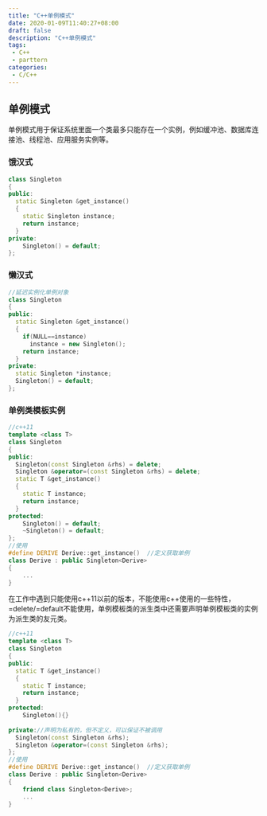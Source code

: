 ```yaml
---
title: "C++单例模式"
date: 2020-01-09T11:40:27+08:00
draft: false
description: "C++单例模式"
tags: 
 - C++
 - parttern
categories: 
 - C/C++
---
```








## 单例模式

单例模式用于保证系统里面一个类最多只能存在一个实例，例如缓冲池、数据库连接池、线程池、应用服务实例等。

 

### 饿汉式

```c++
class Singleton
{
public:
  static Singleton &get_instance()
  {
    static Singleton instance; 
    return instance;
  }
private:
    Singleton() = default;
};
```

### 懒汉式

```c++
//延迟实例化单例对象
class Singleton
{
public:
  static Singleton &get_instance()
  {
    if(NULL==instance)
      instance = new Singleton();
    return instance;
  }
private:
  static Singleton *instance;
  Singleton() = default;
};
```



### 单例类模板实例

```c++
//c++11
template <class T>
class Singleton
{
public:
  Singleton(const Singleton &rhs) = delete;
  Singleton &operator=(const Singleton &rhs) = delete;
  static T &get_instance()
  {
    static T instance;
    return instance;
  }
protected:
    Singleton() = default;
    ~Singleton() = default;
};
//使用
#define DERIVE Derive::get_instance()  //定义获取单例
class Derive : public Singleton<Derive>
{
    ...
}
```

在工作中遇到只能使用c++11以前的版本，不能使用c++使用的一些特性，=delete/=default不能使用，单例模板类的派生类中还需要声明单例模板类的实例为派生类的友元类。

```c++
//c++11
template <class T>
class Singleton
{
public:
  static T &get_instance()
  {
    static T instance;
    return instance;
  }
protected:
    Singleton(){}
    
private://声明为私有的，但不定义，可以保证不被调用
  Singleton(const Singleton &rhs);
  Singleton &operator=(const Singleton &rhs);
};
//使用
#define DERIVE Derive::get_instance()  //定义获取单例
class Derive : public Singleton<Derive>
{
	friend class Singleton<Derive>;
    ...
}
```

